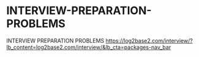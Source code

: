 # INTERVIEW-PREPARATION-PROBLEMS

INTERVIEW PREPARATION PROBLEMS
https://log2base2.com/interview/?lb_content=log2base2.com/interview/&lb_cta=packages-nav_bar
